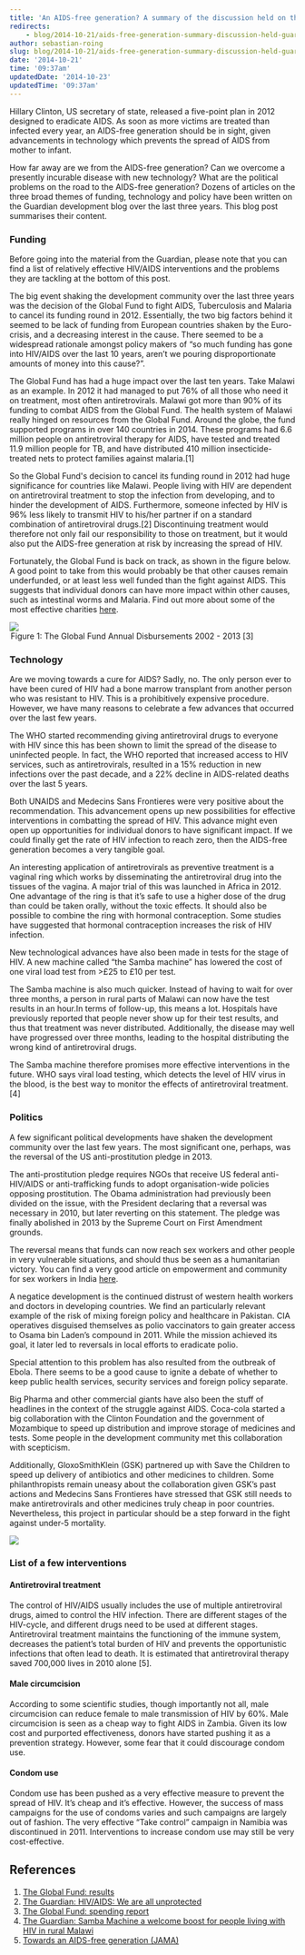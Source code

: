```yaml
---
title: 'An AIDS-free generation? A summary of the discussion held on the Guardian Development Blog'
redirects:
    - blog/2014-10-21/aids-free-generation-summary-discussion-held-guardian-development-blog-0
author: sebastian-roing
slug: blog/2014-10-21/aids-free-generation-summary-discussion-held-guardian-development-blog-0
date: '2014-10-21'
time: '09:37am'
updatedDate: '2014-10-23'
updatedTime: '09:37am'
---
```

Hillary Clinton, US secretary of state, released a five-point plan in 2012 designed to eradicate AIDS. As soon as more victims are treated than infected every year, an AIDS-free generation should be in sight, given advancements in technology which prevents the spread of AIDS from mother to infant.

How far away are we from the AIDS-free generation? Can we overcome a presently incurable disease with new technology? What are the political problems on the road to the AIDS-free generation? Dozens of articles on the three broad themes of funding, technology and policy have been written on the Guardian development blog over the last three years. This blog post summarises their content.

### Funding

Before going into the material from the Guardian, please note that you can find a list of relatively effective HIV/AIDS interventions and the problems they are tackling at the bottom of this post.

The big event shaking the development community over the last three years was the decision of the Global Fund to fight AIDS, Tuberculosis and Malaria to cancel its funding round in 2012\. Essentially, the two big factors behind it seemed to be lack of funding from European countries shaken by the Euro-crisis, and a decreasing interest in the cause. There seemed to be a widespread rationale amongst policy makers of “so much funding has gone into HIV/AIDS over the last 10 years, aren’t we pouring disproportionate amounts of money into this cause?”.

The Global Fund has had a huge impact over the last ten years. Take Malawi as an example. In 2012 it had managed to put 76% of all those who need it on treatment, most often antiretrovirals. Malawi got more than 90% of its funding to combat AIDS from the Global Fund. The health system of Malawi really hinged on resources from the Global Fund. Around the globe, the fund supported programs in over 140 countries in 2014\. These programs had 6.6 million people on antiretroviral therapy for AIDS, have tested and treated 11.9 million people for TB, and have distributed 410 million insecticide-treated nets to protect families against malaria.[1]

So the Global Fund's decision to cancel its funding round in 2012 had huge significance for countries like Malawi. People living with HIV are dependent on antiretroviral treatment to stop the infection from developing, and to hinder the development of AIDS. Furthermore, someone infected by HIV is 96% less likely to transmit HIV to his/her partner if on a standard combination of antiretroviral drugs.[2] Discontinuing treatment would therefore not only fail our responsibility to those on treatment, but it would also put the AIDS-free generation at risk by increasing the spread of HIV.

Fortunately, the Global Fund is back on track, as shown in the figure below. A good point to take from this would probably be that other causes remain underfunded, or at least less well funded than the fight against AIDS. This suggests that individual donors can have more impact within other causes, such as intestinal worms and Malaria. Find out more about some of the most effective charities [here](http://www.givingwhatwecan.org/top-charities).

![](/images/uploads/annual-disbursements-2002-2013.jpg)<legend>Figure 1: The Global Fund Annual Disbursements 2002 - 2013 [3]</legend>

### Technology

Are we moving towards a cure for AIDS? Sadly, no. The only person ever to have been cured of HIV had a bone marrow transplant from another person who was resistant to HIV. This is a prohibitively expensive procedure. However, we have many reasons to celebrate a few advances that occurred over the last few years.

The WHO started recommending giving antiretroviral drugs to everyone with HIV since this has been shown to limit the spread of the disease to uninfected people. In fact, the WHO reported that increased access to HIV services, such as antiretrovirals, resulted in a 15% reduction in new infections over the past decade, and a 22% decline in AIDS-related deaths over the last 5 years.

Both UNAIDS and Medecins Sans Frontieres were very positive about the recommendation. This advancement opens up new possibilities for effective interventions in combatting the spread of HIV. This advance might even open up opportunities for individual donors to have significant impact. If we could finally get the rate of HIV infection to reach zero, then the AIDS-free generation becomes a very tangible goal.

An interesting application of antiretrovirals as preventive treatment is a vaginal ring which works by disseminating the antiretroviral drug into the tissues of the vagina. A major trial of this was launched in Africa in 2012\. One advantage of the ring is that it’s safe to use a higher dose of the drug than could be taken orally, without the toxic effects. It should also be possible to combine the ring with hormonal contraception. Some studies have suggested that hormonal contraception increases the risk of HIV infection.

New technological advances have also been made in tests for the stage of HIV. A new machine called “the Samba machine” has lowered the cost of one viral load test from >£25 to £10 per test.

The Samba machine is also much quicker. Instead of having to wait for over three months, a person in rural parts of Malawi can now have the test results in an hour.In terms of follow-up, this means a lot. Hospitals have previously reported that people never show up for their test results, and thus that treatment was never distributed. Additionally, the disease may well have progressed over three months, leading to the hospital distributing the wrong kind of antiretroviral drugs.

The Samba machine therefore promises more effective interventions in the future. WHO says viral load testing, which detects the level of HIV virus in the blood, is the best way to monitor the effects of antiretroviral treatment.[4]

### Politics

A few significant political developments have shaken the development community over the last few years. The most significant one, perhaps, was the reversal of the US anti-prostitution pledge in 2013.

The anti-prostitution pledge requires NGOs that receive US federal anti-HIV/AIDS or anti-trafficking funds to adopt organisation-wide policies opposing prostitution. The Obama administration had previously been divided on the issue, with the President declaring that a reversal was necessary in 2010, but later reverting on this statement. The pledge was finally abolished in 2013 by the Supreme Court on First Amendment grounds.

The reversal means that funds can now reach sex workers and other people in very vulnerable situations, and should thus be seen as a humanitarian victory. You can find a very good article on empowerment and community for sex workers in India [here](http://www.theguardian.com/global-development/poverty-matters/2012/jul/26/india-sex-workers-female-empowerment).

A negatice development is the continued distrust of western health workers and doctors in developing countries. We find an particularly relevant example of the risk of mixing foreign policy and healthcare in Pakistan. CIA operatives disguised themselves as polio vaccinators to gain greater access to Osama bin Laden’s compound in 2011\. While the mission achieved its goal, it later led to reversals in local efforts to eradicate polio.

Special attention to this problem has also resulted from the outbreak of Ebola. There seems to be a good cause to ignite a debate of whether to keep public health services, security services and foreign policy separate.

Big Pharma and other commercial giants have also been the stuff of headlines in the context of the struggle against AIDS. Coca-cola started a big collaboration with the Clinton Foundation and the government of Mozambique to speed up distribution and improve storage of medicines and tests. Some people in the development community met this collaboration with scepticism.

Additionally, GloxoSmithKlein (GSK) partnered up with Save the Children to speed up delivery of antibiotics and other medicines to children. Some philanthropists remain uneasy about the collaboration given GSK’s past actions and Medecins Sans Frontieres have stressed that GSK still needs to make antiretrovirals and other medicines truly cheap in poor countries. Nevertheless, this project in particular should be a step forward in the fight against under-5 mortality.

![](/images/uploads/antiretroviral.jpg)

### List of a few interventions

#### Antiretroviral treatment

The control of HIV/AIDS usually includes the use of multiple antiretroviral drugs, aimed to control the HIV infection. There are different stages of the HIV-cycle, and different drugs need to be used at different stages. Antiretroviral treatment maintains the functioning of the immune system, decreases the patient’s total burden of HIV and prevents the opportunistic infections that often lead to death. It is estimated that antiretroviral therapy saved 700,000 lives in 2010 alone [5].

#### Male circumcision

According to some scientific studies, though importantly not all, male circumcision can reduce female to male transmission of HIV by 60%. Male circumcision is seen as a cheap way to fight AIDS in Zambia. Given its low cost and purported effectiveness, donors have started pushing it as a prevention strategy. However, some fear that it could discourage condom use.

#### Condom use

Condom use has been pushed as a very effective measure to prevent the spread of HIV. It’s cheap and it’s effective. However, the success of mass campaigns for the use of condoms varies and such campaigns are largely out of fashion. The very effective “Take control” campaign in Namibia was discontinued in 2011\. Interventions to increase condom use may still be very cost-effective.

## References

1.  [The Global Fund: results](http://www.theglobalfund.org/en/about/results/)
2.  [The Guardian: HIV/AIDS: We are all unprotected](http://www.theguardian.com/commentisfree/2011/dec/01/hiv-aids-global-fund-collapse)
3.  [The Global Fund: spending report](http://www.theglobalfund.org/en/about/fundingspending/#disbursed)
4.  [The Guardian: Samba Machine a welcome boost for people living with HIV in rural Malawi](http://www.theguardian.com/global-development/poverty-matters/2013/dec/30/samba-machine-hiv-malawi-chiradzulu)
5.  [Towards an AIDS-free generation (JAMA)](http://jama.jamanetwork.com/article.aspx?articleid=1221711)
